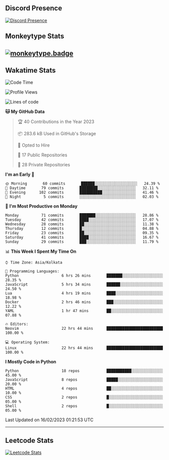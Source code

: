 ## Discord Presence
[![Discord Presence](https://lanyard.cnrad.dev/api/534981034400284712)](https://discord.com/users/534981034400284712)

## Monkeytype Stats
[![monkeytype.badge]][monkeytype]
---

## Wakatime Stats
<!--START_SECTION:waka-->
![Code Time](http://img.shields.io/badge/Code%20Time-476%20hrs%2031%20mins-blue)

![Profile Views](http://img.shields.io/badge/Profile%20Views-37-blue)

![Lines of code](https://img.shields.io/badge/From%20Hello%20World%20I%27ve%20Written-3%20Million%20lines%20of%20code-blue)

**🐱 My GitHub Data** 

> 🏆 40 Contributions in the Year 2023
 > 
> 📦 283.6 kB Used in GitHub's Storage 
 > 
> 💼 Opted to Hire
 > 
> 📜 17 Public Repositories 
 > 
> 🔑 28 Private Repositories  
 > 
**I'm an Early 🐤** 

```text
🌞 Morning       60 commits       ██████░░░░░░░░░░░░░░░░░░░   24.39 % 
🌆 Daytime       79 commits       ████████░░░░░░░░░░░░░░░░░   32.11 % 
🌃 Evening      102 commits       ██████████░░░░░░░░░░░░░░░   41.46 % 
🌙 Night          5 commits       ░░░░░░░░░░░░░░░░░░░░░░░░░   02.03 % 

```
📅 **I'm Most Productive on Monday** 

```text
Monday          71 commits       ███████░░░░░░░░░░░░░░░░░░   28.86 % 
Tuesday         42 commits       ████░░░░░░░░░░░░░░░░░░░░░   17.07 % 
Wednesday       28 commits       ██░░░░░░░░░░░░░░░░░░░░░░░   11.38 % 
Thursday        12 commits       █░░░░░░░░░░░░░░░░░░░░░░░░   04.88 % 
Friday          23 commits       ██░░░░░░░░░░░░░░░░░░░░░░░   09.35 % 
Saturday        41 commits       ████░░░░░░░░░░░░░░░░░░░░░   16.67 % 
Sunday          29 commits       ███░░░░░░░░░░░░░░░░░░░░░░   11.79 % 

```


📊 **This Week I Spent My Time On** 

```text
⌚︎ Time Zone: Asia/Kolkata

💬 Programming Languages: 
Python                   6 hrs 26 mins       ███████░░░░░░░░░░░░░░░░░░   28.35 % 
JavaScript               5 hrs 34 mins       ██████░░░░░░░░░░░░░░░░░░░   24.50 % 
Lua                      4 hrs 19 mins       ████░░░░░░░░░░░░░░░░░░░░░   18.98 % 
Docker                   2 hrs 46 mins       ███░░░░░░░░░░░░░░░░░░░░░░   12.22 % 
YAML                     1 hr 47 mins        ██░░░░░░░░░░░░░░░░░░░░░░░   07.88 % 

🔥 Editors: 
Neovim                   22 hrs 44 mins      █████████████████████████   100.00 % 

💻 Operating System: 
Linux                    22 hrs 44 mins      █████████████████████████   100.00 % 

```

**I Mostly Code in Python** 

```text
Python                   18 repos            ███████████░░░░░░░░░░░░░░   45.00 % 
JavaScript               8 repos             █████░░░░░░░░░░░░░░░░░░░░   20.00 % 
HTML                     4 repos             ██░░░░░░░░░░░░░░░░░░░░░░░   10.00 % 
CSS                      2 repos             █░░░░░░░░░░░░░░░░░░░░░░░░   05.00 % 
Shell                    2 repos             █░░░░░░░░░░░░░░░░░░░░░░░░   05.00 % 

```



 Last Updated on 16/02/2023 01:21:53 UTC
<!--END_SECTION:waka-->
---

## Leetcode Stats
[![Leetcode Stats](https://leetcard.jacoblin.cool/Dhanus007?theme=dark&extension=activity&border=3&radius=30)](https://leetcode.com/Dhanus007)


[monkeytype.badge]: https://img.shields.io/endpoint?style=for-the-badge&url=https%3A%2F%2Fmonkeytype-badge-vhd5lan7mmhz.runkit.sh%3Fmessage%3D122wpm%26label%3Dmonkeytype%26logoVariant%3Done
[monkeytype]: https://monkeytype.com/profile/dhanus

